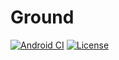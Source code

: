 # Ground
[![Android CI](https://github.com/mobillium/ground/workflows/Android%20CI/badge.svg?branch=main)](https://github.com/mobillium/ground/actions?query=workflow%3A%22Android+CI%22)
[![License](https://img.shields.io/badge/License-Apache%202.0-blue.svg)](https://opensource.org/licenses/Apache-2.0)
